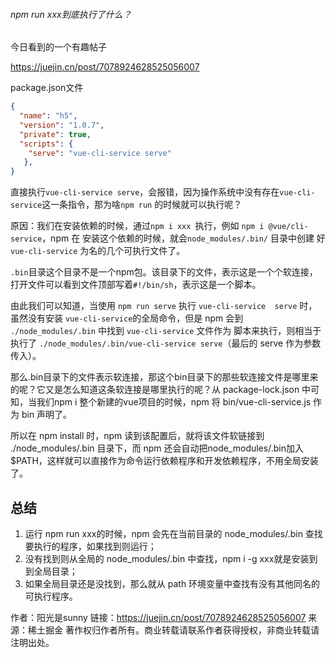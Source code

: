 ###### npm run xxx到底执行了什么？

今日看到的一个有趣帖子

https://juejin.cn/post/7078924628525056007

package.json文件

```json
{
  "name": "h5",
  "version": "1.0.7",
  "private": true,
  "scripts": {
    "serve": "vue-cli-service serve"
   },
}
```

直接执行`vue-cli-service serve`，会报错，因为操作系统中没有存在`vue-cli-service`这一条指令，那为啥`npm run` 的时候就可以执行呢？

原因：我们在安装依赖的时候，通过`npm i xxx `执行，例如 `npm i @vue/cli-service`，npm 在 安装这个依赖的时候，就会`node_modules/.bin/` 目录中创建 好`vue-cli-service` 为名的几个可执行文件了。

`.bin`目录这个目录不是一个npm包。该目录下的文件，表示这是一个个软连接，打开文件可以看到文件顶部写着`#!/bin/sh`，表示这是一个脚本。

由此我们可以知道，当使用 `npm run serve` 执行 `vue-cli-service  serve` 时，虽然没有安装 `vue-cli-service`的全局命令，但是 npm 会到 `./node_modules/.bin` 中找到 `vue-cli-service` 文件作为  脚本来执行，则相当于执行了 `./node_modules/.bin/vue-cli-service serve`（最后的 serve 作为参数传入）。

那么.bin目录下的文件表示软连接，那这个bin目录下的那些软连接文件是哪里来的呢？它又是怎么知道这条软连接是哪里执行的呢？从 package-lock.json 中可知，当我们npm i 整个新建的vue项目的时候，npm 将 bin/vue-cli-service.js 作为 bin 声明了。

所以在 npm install 时，npm 读到该配置后，就将该文件软链接到 ./node_modules/.bin 目录下，而 npm 还会自动把node_modules/.bin加入$PATH，这样就可以直接作为命令运行依赖程序和开发依赖程序，不用全局安装了。

## 总结

1. 运行 npm run xxx的时候，npm 会先在当前目录的 node_modules/.bin 查找要执行的程序，如果找到则运行；
2. 没有找到则从全局的 node_modules/.bin 中查找，npm i -g xxx就是安装到到全局目录；
3. 如果全局目录还是没找到，那么就从 path 环境变量中查找有没有其他同名的可执行程序。

作者：阳光是sunny
链接：https://juejin.cn/post/7078924628525056007
来源：稀土掘金
著作权归作者所有。商业转载请联系作者获得授权，非商业转载请注明出处。